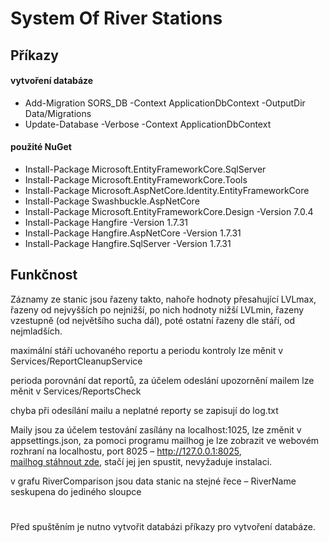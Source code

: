 # System Of River Stations
## Příkazy
#### vytvoření databáze
- Add-Migration SORS_DB -Context ApplicationDbContext -OutputDir Data/Migrations
- Update-Database -Verbose -Context ApplicationDbContext
#### použité NuGet
+ Install-Package Microsoft.EntityFrameworkCore.SqlServer
+ Install-Package Microsoft.EntityFrameworkCore.Tools
+ Install-Package Microsoft.AspNetCore.Identity.EntityFrameworkCore
+ Install-Package Swashbuckle.AspNetCore
+ Install-Package Microsoft.EntityFrameworkCore.Design -Version 7.0.4
+ Install-Package Hangfire -Version 1.7.31
+ Install-Package Hangfire.AspNetCore -Version 1.7.31
+ Install-Package Hangfire.SqlServer -Version 1.7.31

## Funkčnost
Záznamy ze stanic jsou řazeny takto, nahoře hodnoty přesahující LVLmax, řazeny od nejvyšších po nejnižší, po nich hodnoty nižší LVLmin, řazeny vzestupně (od největšího sucha dál), poté ostatní řazeny dle stáří, od nejmladších.

maximální stáří uchovaného reportu a periodu kontroly lze měnit v Services/ReportCleanupService

perioda porovnání dat reportů, za účelem odeslání upozornění mailem lze měnit v Services/ReportsCheck

chyba při odesílání mailu a neplatné reporty se zapisují do log.txt

Maily jsou za účelem testování zasílány na localhost:1025, lze změnit v appsettings.json, za pomoci programu mailhog je lze zobrazit ve webovém rozhraní na localhostu, port 8025 – http://127.0.0.1:8025, <br>
[mailhog stáhnout zde](https://github.com/mailhog/MailHog/releases/download/v1.0.0/MailHog_windows_amd64.exe), stačí jej jen spustit, nevyžaduje instalaci.

v grafu RiverComparison jsou data stanic na stejné řece – RiverName seskupena do jediného sloupce

#
Před spuštěním je nutno vytvořit databázi příkazy pro vytvoření databáze.

